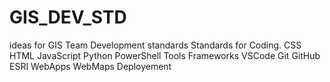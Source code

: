 # GIS_DEV_STD
ideas for GIS Team Development standards
Standards for Coding.
CSS
HTML
JavaScript
Python
PowerShell
Tools
Frameworks
VSCode
Git
GitHub
ESRI
WebApps
WebMaps
Deployement
